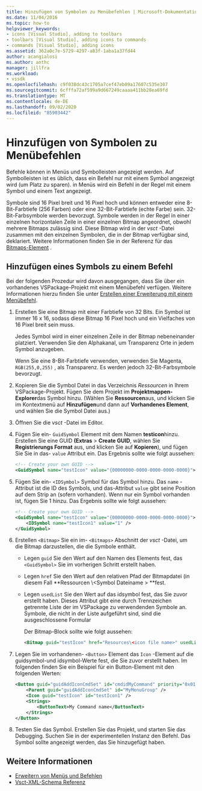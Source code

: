```yaml
---
title: Hinzufügen von Symbolen zu Menübefehlen | Microsoft-Dokumentation
ms.date: 11/04/2016
ms.topic: how-to
helpviewer_keywords:
- icons [Visual Studio], adding to toolbars
- toolbars [Visual Studio], adding icons to commands
- commands [Visual Studio], adding icons
ms.assetid: 362a0c7e-5729-4297-a83f-1aba1a37fd44
author: acangialosi
ms.author: anthc
manager: jillfra
ms.workload:
- vssdk
ms.openlocfilehash: c9f038dc43c1705a7cef47eb09a17607c535e307
ms.sourcegitcommit: 6cfffa72af599a9d667249caaaa411bb28ea69fd
ms.translationtype: MT
ms.contentlocale: de-DE
ms.lasthandoff: 09/02/2020
ms.locfileid: "85903442"
---
```

# <a name="add-icons-to-menu-commands"></a>Hinzufügen von Symbolen zu Menübefehlen
Befehle können in Menüs und Symbolleisten angezeigt werden. Auf Symbolleisten ist es üblich, dass ein Befehl nur mit einem Symbol angezeigt wird (um Platz zu sparen). in Menüs wird ein Befehl in der Regel mit einem Symbol und einem Text angezeigt.

 Symbole sind 16 Pixel breit und 16 Pixel hoch und können entweder eine 8-Bit-Farbtiefe (256 Farben) oder eine 32-Bit-Farbtiefe (echte Farbe) sein. 32-Bit-Farbsymbole werden bevorzugt. Symbole werden in der Regel in einer einzelnen horizontalen Zeile in einer einzelnen Bitmap angeordnet, obwohl mehrere Bitmaps zulässig sind. Diese Bitmap wird in der *vsct* -Datei zusammen mit den einzelnen Symbolen, die in der Bitmap verfügbar sind, deklariert. Weitere Informationen finden Sie in der Referenz für das [Bitmaps-Element](../extensibility/bitmaps-element.md) .

## <a name="add-an-icon-to-a-command"></a>Hinzufügen eines Symbols zu einem Befehl
 Bei der folgenden Prozedur wird davon ausgegangen, dass Sie über ein vorhandenes VSPackage-Projekt mit einem Menübefehl verfügen. Weitere Informationen hierzu finden Sie unter [Erstellen einer Erweiterung mit einem Menübefehl](../extensibility/creating-an-extension-with-a-menu-command.md).

1. Erstellen Sie eine Bitmap mit einer Farbtiefe von 32 Bits. Ein Symbol ist immer 16 x 16, sodass diese Bitmap 16 Pixel hoch und ein Vielfaches von 16 Pixel breit sein muss.

     Jedes Symbol wird in einer einzelnen Zeile in der Bitmap nebeneinander platziert. Verwenden Sie den Alphakanal, um Transparenz Orte in jedem Symbol anzugeben.

     Wenn Sie eine 8-Bit-Farbtiefe verwenden, verwenden Sie Magenta, `RGB(255,0,255)` , als Transparenz. Es werden jedoch 32-Bit-Farbsymbole bevorzugt.

2. Kopieren Sie die Symbol Datei in das Verzeichnis *Ressourcen* in Ihrem VSPackage-Projekt. Fügen Sie dem Projekt im **Projektmappen-Explorer**das Symbol hinzu. (Wählen Sie **Ressourcen**aus, und klicken Sie im Kontextmenü auf **Hinzufügen**und dann auf **Vorhandenes Element**, und wählen Sie die Symbol Datei aus.)

3. Öffnen Sie die *vsct* -Datei im Editor.

4. Fügen Sie ein- `GuidSymbol` Element mit dem Namen **testicon**hinzu. Erstellen Sie eine GUID **(Extras**  >  **Create GUID**, wählen Sie **Registrierungs Format** aus, und klicken Sie auf **Kopieren**), und fügen Sie Sie in das- `value` Attribut ein. Das Ergebnis sollte wie folgt aussehen:

    ```xml
    <!-- Create your own GUID -->
    <GuidSymbol name="testIcon" value="{00000000-0000-0000-0000-0000}">
    ```

5. Fügen Sie ein- `<IDSymbol>` Symbol für das Symbol hinzu. Das `name` -Attribut ist die ID des Symbols, und das-Attribut `value` gibt seine Position auf dem Strip an (sofern vorhanden). Wenn nur ein Symbol vorhanden ist, fügen Sie 1 hinzu. Das Ergebnis sollte wie folgt aussehen:

    ```xml
    <!-- Create your own GUID -->
    <GuidSymbol name="testIcon" value="{00000000-0000-0000-0000-0000}">
        <IDSymbol name="testIcon1" value="1" />
    </GuidSymbol>
    ```

6. Erstellen `<Bitmap>` Sie ein im- `<Bitmaps>` Abschnitt der *vsct* -Datei, um die Bitmap darzustellen, die die Symbole enthält.

    - Legen `guid` Sie den Wert auf den Namen des Elements fest, das `<GuidSymbol>` Sie im vorherigen Schritt erstellt haben.

    - Legen `href` Sie den Wert auf den relativen Pfad der Bitmapdatei (in diesem Fall **Ressourcen \\<Symbol Dateiname \> **fest.

    - Legen `usedList` Sie den Wert auf das idsymbol fest, das Sie zuvor erstellt haben. Dieses Attribut gibt eine durch Trennzeichen getrennte Liste der im VSPackage zu verwendenden Symbole an. Symbole, die nicht in der Liste aufgeführt sind, sind die ausgeschlossene Formular

         Der Bitmap-Block sollte wie folgt aussehen:

        ```xml
        <Bitmap guid="testIcon" href="Resources\<icon file name>" usedList="testIcon1"/>
        ```

7. Legen Sie im vorhandenen- `<Button>` Element das `Icon` -Element auf die guidsymbol-und idsymbol-Werte fest, die Sie zuvor erstellt haben. Im folgenden finden Sie ein Beispiel für ein Button-Element mit den folgenden Werten:

    ```xml
    <Button guid="guidAddIconCmdSet" id="cmdidMyCommand" priority="0x0100" type="Button">
        <Parent guid="guidAddIconCmdSet" id="MyMenuGroup" />
        <Icon guid="testIcon" id="testIcon1" />
        <Strings>
            <ButtonText>My Command name</ButtonText>
        </Strings>
    </Button>
    ```

8. Testen Sie das Symbol. Erstellen Sie das Projekt, und starten Sie das Debugging. Suchen Sie in der experimentellen Instanz den Befehl. Das Symbol sollte angezeigt werden, das Sie hinzugefügt haben.

## <a name="see-also"></a>Weitere Informationen
- [Erweitern von Menüs und Befehlen](../extensibility/extending-menus-and-commands.md)
- [Vsct-XML-Schema Referenz](../extensibility/vsct-xml-schema-reference.md)
